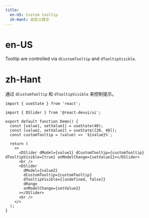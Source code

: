 ```yaml
---
title:
  en-US: Custom tooltip
  zh-Hant: 自定义提示
---
```


# en-US

Tooltip are controlled via `dCustomTooltip` and `dTooltipVisible`.

# zh-Hant

通过 `dCustomTooltip` 和 `dTooltipVisible` 来控制提示。

```tsx
import { useState } from 'react';

import { DSlider } from '@react-devui/ui';

export default function Demo() {
  const [value1, setValue1] = useState(40);
  const [value2, setValue2] = useState([20, 40]);
  const customTooltip = (value) => `${value}%`;

  return (
    <>
      <DSlider dModel={value1} dCustomTooltip={customTooltip} dTooltipVisible={true} onModelChange={setValue1}></DSlider>
      <br />
      <DSlider
        dModel={value2}
        dCustomTooltip={customTooltip}
        dTooltipVisible={[undefined, false]}
        dRange
        onModelChange={setValue2}
      ></DSlider>
      <br />
    </>
  );
}
```

